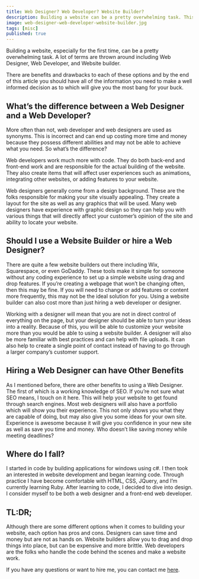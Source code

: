 ```yaml
---
title: Web Designer? Web Developer? Website Builder?
description: Building a website can be a pretty overwhelming task. This post will cover the difference between Web Designers, Web Developers, and website builders.
image: web-designer-web-developer-website-builder.jpg
tags: [misc]
published: true
---
```


Building a website, especially for the first time, can be a pretty overwhelming task. A lot of terms are thrown around including Web Designer, Web Developer, and Website builder.

There are benefits and drawbacks to each of these options and by the end of this article you should have all of the information you need to make a well informed decision as to which will give you the most bang for your buck.

## What’s the difference between a Web Designer and a Web Developer?

More often than not, web developer and web designers are used as synonyms. This is incorrect and can end up costing more time and money because they possess different abilities and may not be able to achieve what you need. So what’s the difference?

Web developers work much more with code. They do both back-end and front-end work and are responsible for the actual building of the website. They also create items that will affect user experiences such as animations, integrating other websites, or adding features to your website.

Web designers generally come from a design background. These are the folks responsible for making your site visually appealing. They create a layout for the site as well as any graphics that will be used. Many web designers have experience with graphic design so they can help you with various things that will directly affect your customer’s opinion of the site and ability to locate your website.

## Should I use a Website Builder or hire a Web Designer?

There are quite a few website builders out there including Wix, Squarespace, or even GoDaddy. These tools make it simple for someone without any coding experience to set up a simple website using drag and drop features. If you’re creating a webpage that won’t be changing often, then this may be fine. If you will need to change or add features or content more frequently, this may not be the ideal solution for you. Using a website builder can also cost more than just hiring a web developer or designer.

Working with a designer will mean that you are not in direct control of everything on the page, but your designer should be able to turn your ideas into a reality. Because of this, you will be able to customize your website more than you would be able to using a website builder. A designer will also be more familiar with best practices and can help with file uploads. It can also help to create a single point of contact instead of having to go through a larger company’s customer support.

<EmailSignup title='Like this post? Join my mailing list!' />

## Hiring a Web Designer can have Other Benefits

As I mentioned before, there are other benefits to using a Web Designer. The first of which is a working knowledge of SEO. If you’re not sure what SEO means, I touch on it here. This will help your website to get found through search engines. Most web designers will also have a portfolio which will show you their experience. This not only shows you what they are capable of doing, but may also give you some ideas for your own site. Experience is awesome because it will give you confidence in your new site as well as save you time and money. Who doesn’t like saving money while meeting deadlines?

## Where do I fall?

I started in code by building applications for windows using c#. I then took an interested in website development and began learning code. Through practice I have become comfortable with HTML, CSS, JQuery, and I’m currently learning Ruby. After learning to code, I decided to dive into design. I consider myself to be both a web designer and a front-end web developer.

## TL:DR;

Although there are some different options when it comes to building your website, each option has pros and cons. Designers can save time and money but are not as hands on. Website builders allow you to drag and drop things into place, but can be expensive and more brittle. Web developers are the folks who handle the code behind the scenes and make a website work.

If you have any questions or want to hire me, you can contact me [here](https://www.iamtimsmith.com/#contact).
